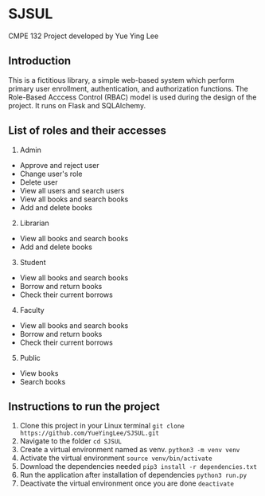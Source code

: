 # SJSUL
CMPE 132 Project developed by Yue Ying Lee 

## Introduction 
This is a fictitious library, a simple web-based system which perform primary user enrollment, authentication, and authorization functions. The Role-Based Acccess Control (RBAC) model is used during the design of the project. It runs on Flask and SQLAlchemy. 

## List of roles and their accesses
1. Admin 
- Approve and reject user 
- Change user's role 
- Delete user  
- View all users and search users
- View all books and search books
- Add and delete books 

2. Librarian
- View all books and search books
- Add and delete books 

3. Student 
- View all books and search books
- Borrow and return books 
- Check their current borrows

4. Faculty
- View all books and search books
- Borrow and return books 
- Check their current borrows

5. Public 
- View books 
- Search books

## Instructions to run the project 
1. Clone this project in your Linux terminal `git clone https://github.com/YueYingLee/SJSUL.git`
2. Navigate to the folder
  `cd SJSUL`
3.  Create a virtual environment named as venv.
`python3 -m venv venv`
4. Activate the virtual environment 
`source venv/bin/activate`
5. Download the dependencies needed 
`pip3 install -r dependencies.txt`
6. Run the application after installation of dependencies
`python3 run.py`
7. Deactivate the virtual environment once you are done 
`deactivate`
